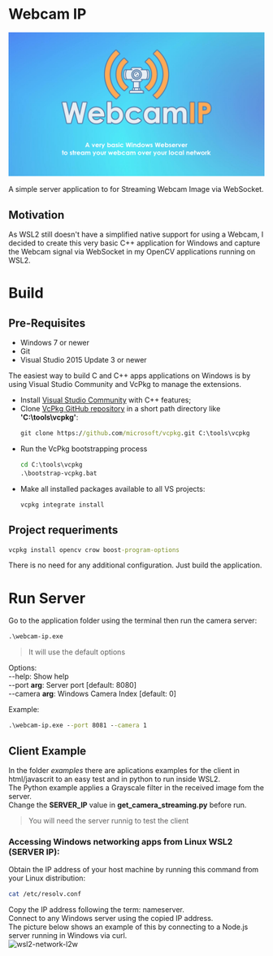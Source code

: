 # Webcam IP

![WebcamIP](readme/webcam-ip.png)

A simple server application to for Streaming Webcam Image via WebSocket.  

## Motivation
As WSL2 still doesn't have a simplified native support for using a Webcam, I decided to create this very basic C++ application for Windows and capture the Webcam signal via WebSocket in my OpenCV applications running on WSL2.  

# Build
## Pre-Requisites

- Windows 7 or newer
- Git
- Visual Studio 2015 Update 3 or newer

The easiest way to build C and C++ apps applications on Windows is by using Visual Studio Community and VcPkg to manage the extensions.  

- Install [Visual Studio Community](https://visualstudio.microsoft.com/vs/features/cplusplus/) with C++ features;  
- Clone [VcPkg GitHub repository](https://github.com/Microsoft/vcpkg) in a short path directory like **'C:\tools\vcpkg'**:
	```cmd
	git clone https://github.com/microsoft/vcpkg.git C:\tools\vcpkg
	```
- Run the VcPkg bootstrapping process
	```cmd
	cd C:\tools\vcpkg
	.\bootstrap-vcpkg.bat
	```
- Make all installed packages available to all VS projects:  
	```cmd
	vcpkg integrate install
	```

## Project requeriments
```cmd
vcpkg install opencv crow boost-program-options
```


There is no need for any additional configuration. Just build the application.

# Run Server
Go to the application folder using the terminal then run the camera server:
```cmd
.\webcam-ip.exe
```
> It will use the default options  

Options:  
  --help: Show help  
  --port **arg**: Server port [default: 8080]  
  --camera **arg**: Windows Camera Index [default: 0]  

Example:
```cmd
.\webcam-ip.exe --port 8081 --camera 1
```

## Client Example
In the folder *examples* there are aplications examples for the client in html/javascrit to an easy test and in python to run inside WSL2.  
The Python example applies a Grayscale filter in the received image fom the server.  
Change the **SERVER_IP** value in **get_camera_streaming.py** before run. 

> You will need the server runnig to test the client

### Accessing Windows networking apps from Linux WSL2 (SERVER IP):
Obtain the IP address of your host machine by running this command from your Linux distribution: 
```bash
cat /etc/resolv.conf
```
Copy the IP address following the term: nameserver.  
Connect to any Windows server using the copied IP address.  
The picture below shows an example of this by connecting to a Node.js server running in Windows via curl.  
![wsl2-network-l2w](https://learn.microsoft.com/en-us/windows/wsl/media/wsl2-network-l2w.png)
